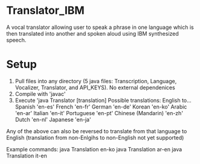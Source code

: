 # Translator_IBM
A vocal translator allowing user to speak a phrase in one language which is then translated into another and spoken aloud using IBM synthesized speech.

# Setup
1. Pull files into any directory (5 java files: Transcription, Language, Vocalizer, Translator, and API_KEYS). No external dependenices
2. Compile with 'javac'
3. Execute 'java Translator [translation]
  Possible translations:
  English to...
  Spanish 'en-es'
  French 'en-fr'
  German 'en-de'
  Korean 'en-ko'
  Arabic 'en-ar'
  Italian 'en-it'
  Portuguese 'en-pt'
  Chinese (Mandarin) 'en-zh'
  Dutch 'en-nl'
  Japanese 'en-ja'
  
Any of the above can also be reversed to translate from that language to English (translation from non-Enlgihs to non-English not yet supported)

Example commands: 
java Translation en-ko 
java Translation ar-en
java Translation it-en
